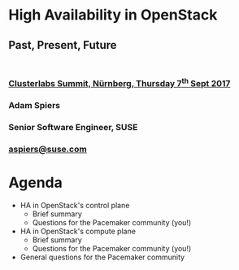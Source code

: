 <!-- .slide: data-state="cover" id="cover-page" data-menu-title="HA in OpenStack" data-timing="40" -->
<div class="title">
    <h1>High Availability in OpenStack</h1>
    <h2 style="margin-bottom: 50px;">Past, Present, Future</h2>
    <h3>
        <a href="http://plan.alteeve.ca/index.php/Main_Page">
            Clusterlabs Summit, Nürnberg, Thursday 7<sup>th</sup> Sept 2017
      </a>
    </h3>
</div>

<div class="row presenters">
    <div class="presenter presenter-1">
        <h3 class="name">Adam Spiers</h3>
        <h3 class="job-title">Senior Software Engineer, SUSE</h3>
        <h3 class="email"><a href="mailto:aspiers@suse.com">aspiers@suse.com</a></h3>
    </div>
</div>


<!-- .slide: data-state="normal" id="agenda" data-timing="40" -->
# Agenda

*   HA in OpenStack's control plane
    *   <!-- .element: class="fragment" data-fragment-index="1" -->
        Brief summary
    *   <!-- .element: class="fragment" data-fragment-index="2" -->
        Questions for the Pacemaker community (you!)
*   HA in OpenStack's compute plane
    *   <!-- .element: class="fragment" data-fragment-index="1" -->
        Brief summary
    *   <!-- .element: class="fragment" data-fragment-index="2" -->
        Questions for the Pacemaker community (you!)
*   <!-- .element: class="fragment" data-fragment-index="3" -->
    General questions for the Pacemaker community
